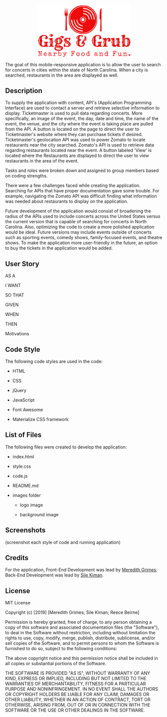 <p align=center>
<img src="images/smalllogo.png" width=300>
</p>

The goal of this mobile-responsive application is to allow the user to search for concerts in cities within the state of North Carolina. When a city is searched, restaurants in the area are displayed as well.

## Description

To supply the application with content, API's (Application Programming Interface) are used to contact a server and retrieve selective information to display. Ticketmaster is used to pull data regarding concerts. More specifically, an image of the event, the day, date and time, the name of the event, the venue, and the city where the event is taking place are pulled from the API. A button is located on the page to direct the user to Ticketmaster's website where they can purchase tickets if desired. Ticketmaster's geolocation API was used to power Zomato to locate restaurants near the city searched. Zomato's API is used to retrieve data regarding restaurants located near the event. A button labeled 'View' is located where the Restaurants are displayed to direct the user to view restaurants in the area of the event.

Tasks and roles were broken down and assigned to group members based on coding strengths. 

There were a few challenges faced while creating the application. Searching for APIs that have proper documentation gave some trouble. For example, navigating the Zomato API was difficult finding what information was needed about restaurants to display on the application. 

Future development of the application would consist of broadening the radius of the APIs used to include concerts across the United States versus the current version that is capable of searching for concerts in North Carolina. Also, optimizing the code to create a more polished application would be ideal. Future versions may include events outside of concerts such as sporting events, comedy shows, family-focused events, and theatre shows. To make the application more user-friendly in the future, an option to buy the tickets in the application would be added.

## User Story

AS A 

I WANT

SO THAT 

GIVEN

WHEN 

THEN

Motivations

## Code Style

The following code styles are used in the code:

* HTML

* CSS

* jQuery

* JavaScript

* Font Awesome

* Materialize CSS framework 

## List of Files

The following files were created to develop the application:

* index.html

* style.css

* code.js

* README.md

* images folder

    * logo image

    * background image

## Screenshots

(screenshot each style of code and running application)

## Credits

For the application, Front-End Development was lead by [Meredith Grimes](https://github.com/magrimes); Back-End Development was lead by [Sile Kiman](https://github.com/Sile-Kiman).

## License 

MIT License

Copyright (c) [2019] [Meredith Grimes; Sile Kiman; Reece Beirne]

Permission is hereby granted, free of charge, to any person obtaining a copy
of this software and associated documentation files (the "Software"), to deal
in the Software without restriction, including without limitation the rights
to use, copy, modify, merge, publish, distribute, sublicense, and/or sell
copies of the Software, and to permit persons to whom the Software is
furnished to do so, subject to the following conditions:

The above copyright notice and this permission notice shall be included in all
copies or substantial portions of the Software.

THE SOFTWARE IS PROVIDED "AS IS", WITHOUT WARRANTY OF ANY KIND, EXPRESS OR
IMPLIED, INCLUDING BUT NOT LIMITED TO THE WARRANTIES OF MERCHANTABILITY,
FITNESS FOR A PARTICULAR PURPOSE AND NONINFRINGEMENT. IN NO EVENT SHALL THE
AUTHORS OR COPYRIGHT HOLDERS BE LIABLE FOR ANY CLAIM, DAMAGES OR OTHER
LIABILITY, WHETHER IN AN ACTION OF CONTRACT, TORT OR OTHERWISE, ARISING FROM,
OUT OF OR IN CONNECTION WITH THE SOFTWARE OR THE USE OR OTHER DEALINGS IN THE
SOFTWARE.














































